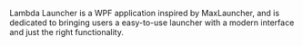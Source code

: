 Lambda Launcher is a WPF application inspired by MaxLauncher, and is dedicated to bringing users a easy-to-use launcher with a modern interface and just the right functionality.
